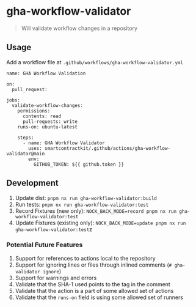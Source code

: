 # gha-workflow-validator

> Will validate workflow changes in a repository

## Usage

Add a workflow file at `.github/workflows/gha-workflow-validator.yml`

```
name: GHA Workflow Validation

on:
  pull_request:

jobs:
  validate-workflow-changes:
    permissions:
      contents: read
      pull-requests: write
    runs-on: ubuntu-latest

    steps:
      - name: GHA Workflow Validator
        uses: smartcontractkit/.github/actions/gha-workflow-validator@main
        env:
          GITHUB_TOKEN: ${{ github.token }}
```

## Development

1. Update dist: `pnpm nx run gha-workflow-validator:build`
2. Run tests: `pnpm nx run gha-workflow-validator:test`
3. Record Fixtures (new only): `NOCK_BACK_MODE=record pnpm nx run gha-workflow-validator:test`
4. Update Fixtures (existing only): `NOCK_BACK_MODE=update pnpm nx run gha-workflow-validator:test`z

### Potential Future Features

1. Support for references to actions local to the repository
2. Support for ignoring lines or files through inlined comments (`# gha-validator ignore`)
3. Support for warnings and errors
4. Validate that the SHA-1 used points to the tag in the comment
5. Validate that the action is a part of some allowed set of actions
6. Validate that the `runs-on` field is using some allowed set of runners
